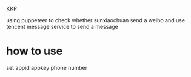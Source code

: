 KKP

using puppeteer to check whether sunxiaochuan send a weibo and use tencent message service to send a message

# how to use
set appid appkey phone number